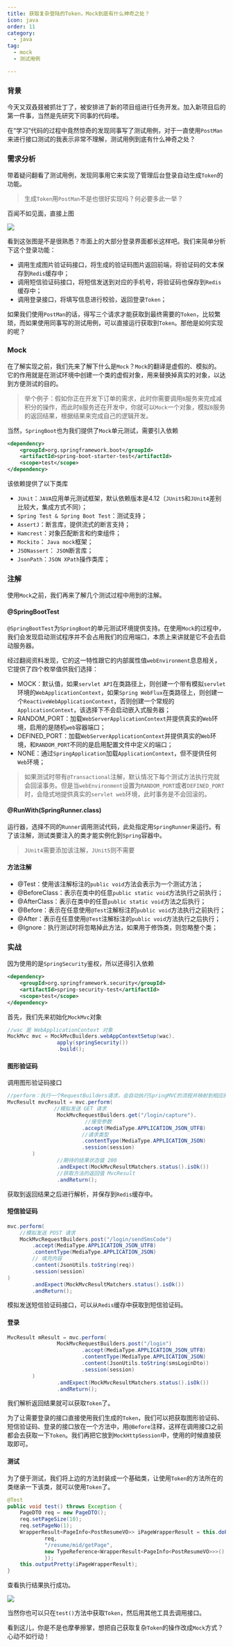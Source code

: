 ```yaml
---
title: 获取复杂登陆的Token，Mock到底有什么神奇之处？
icon: java
order: 11
category:
  - java
tag:
  - mock
  - 测试用例

---
```


### 背景

今天又双叒叕被抓壮丁了，被安排进了新的项目组进行任务开发。加入新项目后的第一件事，当然是先研究下同事的代码喽。

在“学习”代码的过程中竟然惊奇的发现同事写了测试用例，对于一直使用`PostMan`来进行接口测试的我表示非常不理解，测试用例到底有什么神奇之处？

### 需求分析

带着疑问翻看了测试用例，发现同事用它来实现了管理后台登录自动生成`Token`的功能。

> 生成`Token`用`PostMan`不是也很好实现吗？何必要多此一举？

百闻不如见面，直接上图

![](https://p3-juejin.byteimg.com/tos-cn-i-k3u1fbpfcp/a182a75c3fa84f25abd423ef833c72c4~tplv-k3u1fbpfcp-zoom-1.image)


看到这张图是不是很熟悉？市面上的大部分登录界面都长这样吧。我们来简单分析下这个登录功能：

- 调用生成图片验证码接口，将生成的验证码图片返回前端，将验证码的文本保存到`Redis`缓存中；
- 调用短信验证码接口，将短信发送到对应的手机号，将验证码也保存到`Redis`缓存中；
- 调用登录接口，将填写信息进行校验，返回登录`Token`；

如果我们使用`PostMan`的话，得写三个请求才能获取到最终需要的`Token`，比较繁琐，而如果使用同事写的测试用例，可以直接运行获取到`Token`。那他是如何实现的呢？

### Mock

在了解实现之前，我们先来了解下什么是`Mock`？`Mock`的翻译是虚假的、模拟的。它的作用就是在测试环境中创建一个类的虚假对象，用来替换掉真实的对象，以达到方便测试的目的。

> 举个例子：假如你正在开发下订单的需求，此时你需要调用`B`服务来完成减积分的操作，而此时`B`服务还在开发中，你就可以`Mock`一个对象，模拟`B`服务的返回结果，根据结果来完成自己的逻辑开发。

当然，`SpringBoot`也为我们提供了`Mock`单元测试，需要引入依赖

```xml
<dependency>
    <groupId>org.springframework.boot</groupId>
    <artifactId>spring-boot-starter-test</artifactId>
    <scope>test</scope>
</dependency>
```

该依赖提供了以下类库

- `JUnit`：`JAVA`应用单元测试框架，默认依赖版本是4.12（`JUnit5`和`JUnit4`差别比较大，集成方式不同）；
- `Spring Test & Spring Boot Test`：测试支持；
- `AssertJ`：断言库，提供流式的断言支持；
- `Hamcrest`：对象匹配断言和约束组件；
- `Mockito`： `Java mock`框架；
- `JSONassert`： `JSON`断言库；
- `JsonPath`：`JSON XPath`操作类库；

### 注解

使用`Mock`之前，我们再来了解几个测试过程中用到的注解。

#### @SpringBootTest

`@SpringBootTest`为`SpringBoot`的单元测试环境提供支持。在使用`Mock`的过程中，我们会发现启动测试程序并不会占用我们的应用端口，本质上来讲就是它不会去启动服务器。

经过翻阅资料发现，它的这一特性跟它的内部属性值`webEnvironment`息息相关，它提供了四个枚举值供我们选择：

- MOCK：默认值，如果`servlet API`在类路径上，则创建一个带有模拟`servlet`环境的`WebApplicationContext`，如果`Spring WebFlux`在类路径上，则创建一个`ReactiveWebApplicationContext`，否则创建一个常规的`ApplicationContext`，该选择下不会启动嵌入式服务器；
- RANDOM_PORT：加载`WebServerApplicationContext`并提供真实的`Web`环境，启用的是随机`web`容器端口；
- DEFINED_PORT：加载`WebServerApplicationContext`并提供真实的`Web`环境，和`RANDOM_PORT`不同的是启用配置文件中定义的端口；
- NONE：通过`SpringApplication`加载`ApplicationContext`，但不提供任何`Web`环境；

> 如果测试时带有`@Transactional`注解，默认情况下每个测试方法执行完就会回滚事务。但是当`webEnvironment`设置为`RANDOM_PORT`或者`DEFINED_PORT`时，会隐式地提供真实的`servlet web`环境，此时事务是不会回滚的。

#### @RunWith(SpringRunner.class)

运行器，选择不同的`Runner`调用测试代码，此处指定用`SpringRunner`来运行。有了该注解，测试类要注入的类才能实例化到`Spring`容器中。

> `JUnit4`需要添加该注解，`JUnit5`则不需要

#### 方法注解

- @Test：使用该注解标注的`public void`方法会表示为一个测试方法；
- @BeforeClass：表示在类中的任意`public static void`方法执行之前执行；
- @AfterClass：表示在类中的任意`public static void`方法之后执行；
- @Before：表示在任意使用`@Test`注解标注的`public void`方法执行之前执行；
- @After：表示在任意使用`@Test`注解标注的`public void`方法执行之后执行；
- @Ignore：执行测试时将忽略掉此方法，如果用于修饰类，则忽略整个类；

### 实战

因为使用的是`SpringSecurity`鉴权，所以还得引入依赖

```xml
<dependency>
    <groupId>org.springframework.security</groupId>
    <artifactId>spring-security-test</artifactId>
    <scope>test</scope>
</dependency>
```

首先，我们先来初始化`MockMvc`对象

```java
//wac 是 WebApplicationContext 对象
MockMvc mvc = MockMvcBuilders.webAppContextSetup(wac).
                apply(springSecurity())
                .build(); 
```

#### 图形验证码

调用图形验证码接口

```java
//perform：执行一个RequestBuilders请求，会自动执行SpringMVC的流程并映射到相应的控制器执行处理
MvcResult mvcResult = mvc.perform(
    		   //模拟发送 GET 请求
                MockMvcRequestBuilders.get("/login/capture").
    				     //接受参数
                        .accept(MediaType.APPLICATION_JSON_UTF8)
    					//请求类型
                        .contentType(MediaType.APPLICATION_JSON)
                        .session(session)
        )
    			//期待的结果状态值 200
                .andExpect(MockMvcResultMatchers.status().isOk())
    			//获取方法的返回值 MvcResult
                .andReturn();
```

获取到返回结果之后进行解析，并保存到`Redis`缓存中。

#### 短信验证码

```java
mvc.perform(
    //模拟发送 POST 请求
	MockMvcRequestBuilders.post("/login/sendSmsCode")
		.accept(MediaType.APPLICATION_JSON_UTF8)
		.contentType(MediaType.APPLICATION_JSON)
		// 填充内容
		.content(JsonUtils.toString(req))
		.session(session)
)
		.andExpect(MockMvcResultMatchers.status().isOk())
		.andReturn();
```

模拟发送短信验证码接口，可以从`Redis`缓存中获取到短信验证码。

#### 登录

```java
MvcResult mResult = mvc.perform(
                MockMvcRequestBuilders.post("/login")
                        .accept(MediaType.APPLICATION_JSON_UTF8)
                        .contentType(MediaType.APPLICATION_JSON)
                        .content(JsonUtils.toString(smsLoginDto))
                        .session(session)
        )
                .andExpect(MockMvcResultMatchers.status().isOk())
                .andReturn();
```

我们解析返回结果就可以获取`Token`了。

为了让需要登录的接口直接使用我们生成的`Token`，我们可以把获取图形验证码、短信验证码、登录的接口放在一个方法中，用`@Before`注释，这样在调用接口之前都会去获取一下`Token`。我们再把它放到`MockHttpSession`中，使用的时候直接获取即可。

#### 测试

为了便于测试，我们将上边的方法封装成一个基础类，让使用`Token`的方法所在的类继承一下该类，就可以使用`Token`了。

```java
@Test
public void test() throws Exception {
	PageDTO req = new PageDTO();
	req.setPageSize(10);
	req.setPageNo(1);
	WrapperResult<PageInfo<PostResumeVO>> iPageWrapperResult = this.doPost(
			req,
			"/resume/mid/getPage",
			new TypeReference<WrapperResult<PageInfo<PostResumeVO>>>() {
			});
	this.outputPretty(iPageWrapperResult);
}
```

查看执行结果执行成功。

![](https://p3-juejin.byteimg.com/tos-cn-i-k3u1fbpfcp/8cc75d5ffabb49a38f27e57b8943828d~tplv-k3u1fbpfcp-zoom-1.image)


当然你也可以只在`test()`方法中获取`Token`，然后用其他工具去调用接口。

看到这儿，你是不是也摩拳擦掌，想把自己获取复杂`Token`的操作改成`Mock`方式？心动不如行动！
